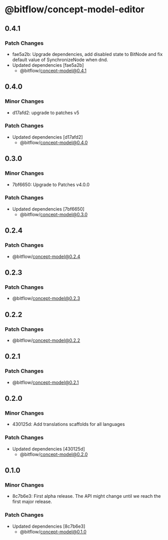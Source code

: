 # @bitflow/concept-model-editor

## 0.4.1

### Patch Changes

- fae5a2b: Upgrade dependencies, add disabled state to BitNode and fix default value of SynchronizeNode when dnd.
- Updated dependencies [fae5a2b]
  - @bitflow/concept-model@0.4.1

## 0.4.0

### Minor Changes

- d17afd2: upgrade to patches v5

### Patch Changes

- Updated dependencies [d17afd2]
  - @bitflow/concept-model@0.4.0

## 0.3.0

### Minor Changes

- 7bf6650: Upgrade to Patches v4.0.0

### Patch Changes

- Updated dependencies [7bf6650]
  - @bitflow/concept-model@0.3.0

## 0.2.4

### Patch Changes

- @bitflow/concept-model@0.2.4

## 0.2.3

### Patch Changes

- @bitflow/concept-model@0.2.3

## 0.2.2

### Patch Changes

- @bitflow/concept-model@0.2.2

## 0.2.1

### Patch Changes

- @bitflow/concept-model@0.2.1

## 0.2.0

### Minor Changes

- 430125d: Add translations scaffolds for all languages

### Patch Changes

- Updated dependencies [430125d]
  - @bitflow/concept-model@0.2.0

## 0.1.0

### Minor Changes

- 8c7b6e3: First alpha release. The API might change until we reach the first major release.

### Patch Changes

- Updated dependencies [8c7b6e3]
  - @bitflow/concept-model@0.1.0
